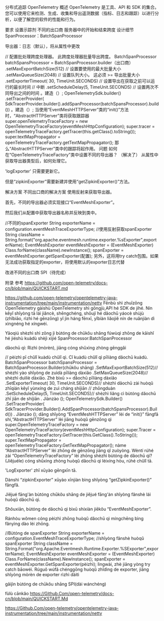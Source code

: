 分布式追踪
OpenTelemetry 概述
OpenTelemetry 是工具、API 和 SDK 的集合。 您可以使用它来检测、生成、收集和导出遥测数据（指标、日志和跟踪）以进行分析，以便了解您的软件的性能和行为。

要求
设置示踪剂
不同的出口商
服务器中的开始和结束跨度
设计细节
SpanProcessor：BatchSpanProcessor

导出器：日志（默认），将从属性中更改

// 配置批处理跨度处理器。 此跨度处理器批量导出跨度。
BatchSpanProcessor batchSpansProcessor =
     BatchSpanProcessor.builder（出口商）
         .setMaxExportBatchSize(512) // 设置要使用的最大批量大小
         .setMaxQueueSize(2048) // 设置队列大小。 这必须 >= 导出批量大小
         .setExporterTimeout(
             30, TimeUnit.SECONDS) // 设置导出在获取之前可以运行的最长时间
         // 中断
         .setScheduleDelay(5, TimeUnit.SECONDS) // 设置两次不同导出之间的时间
         。建造（）;
OpenTelemetrySdk.builder()
     .setTracerProvider(
         SdkTracerProvider.builder().addSpanProcessor(batchSpansProcessor).build())
     。建造（）;
当使用“EventMeshHTTPServer”类的“init()”方法时，“AbstractHTTPServer”类将获取跟踪器
super.openTelemetryTraceFactory = new OpenTelemetryTraceFactory(eventMeshHttpConfiguration);
super.tracer = openTelemetryTraceFactory.getTracer(this.getClass().toString());
super.textMapPropagator = openTelemetryTraceFactory.getTextMapPropagator();
那么“AbstractHTTPServer”类中的跟踪将起作用。
问题
如何在“OpenTelemetryTraceFactory”类中设置不同的导出器？ （解决了）
从属性中获取导出器类型后，如何处理它。

'logExporter' 只需要更新它。

但是“zipkinExporter”需要新建并使用“getZipkinExporter()”方法。

解决方案
不同出口商的解决方案
使用反射来获取导出器。

首先，不同的导出器必须实现接口“EventMeshExporter”。

然后我们从配置中获取导出器名称并反映到类中。

//不同的spanExporter
String exporterName = configuration.eventMeshTraceExporterType;
//使用反射获取spanExporter
String className = String.format("org.apache.eventmesh.runtime.exporter.%sExporter",exporterName);
EventMeshExporter eventMeshExporter = (EventMeshExporter) Class.forName(className).newInstance();
spanExporter = eventMeshExporter.getSpanExporter(配置);
另外，这将用try catch包围。如果无法成功获取指定的exporter，将使用默认的exporter日志代替

改进不同的出口商
SPI（待完成）

附录
参考
https://github.com/open-telemetry/docs-cn/blob/main/QUICKSTART.md

https://github.com/open-telemetry/opentelemetry-java-instrumentation/tree/main/instrumentation/netty
Fēnbù shì zhuīzōng
OpenTelemetry gàishù
OpenTelemetry shì gōngjù,API hé SDK de jíhé. Nín kěyǐ shǐyòng tā lái jiǎncè, shēngchéng, shōují hé dǎochū yáocè shùjù (zhǐbiāo, rìzhì hé gēnzōng) yǐ jìn háng fēnxī, yǐbiàn liǎojiě nín de ruǎnjiàn dì xìngnéng hé xíngwéi.

Yāoqiú
shèzhì shì zōng jì
bùtóng de chūkǒu shāng
fúwùqì zhōng de kāishǐ hé jiéshù kuàdù
shèjì xìjié
SpanProcessor:BatchSpanProcessor

dǎochū qì: Rìzhì (mòrèn), jiāng cóng shǔxìng zhòng gēnggǎi

// pèizhì pī chǔlǐ kuàdù chǔlǐ qì. Cǐ kuàdù chǔlǐ qì pīliàng dǎochū kuàdù.
BatchSpanProcessor batchSpansProcessor =
    BatchSpanProcessor.Builder(chūkǒu shāng)
        .SetMaxExportBatchSize(512)// shèzhì yào shǐyòng de zuìdà pīliàng dàxiǎo
        .SetMaxQueueSize(2048)// shèzhì duìliè dàxiǎo. Zhè bìxū >= dǎochū pīliàng dàxiǎo
        .SetExporterTimeout(
            30, TimeUnit.SECONDS)// shèzhì dǎochū zài huòqǔ zhīqián kěyǐ yùnxíng de zuì cháng shíjiān
        // zhōngduàn
        .SetScheduleDelay(5, TimeUnit.SECONDS)// shèzhì liǎng cì bùtóng dǎochū zhī jiān de shíjiān
        . Jiànzào ();
OpenTelemetrySdk.Builder()
    .SetTracerProvider(
        SdkTracerProvider.Builder().AddSpanProcessor(batchSpansProcessor).Build())
    . Jiànzào ();
dāng shǐyòng “EventMeshHTTPServer” lèi de “init()” fāngfǎ shí,“AbstractHTTPServer” lèi jiāng huòqǔ gēnzōng qì
super.OpenTelemetryTraceFactory = new OpenTelemetryTraceFactory(eventMeshHttpConfiguration);
super.Tracer = openTelemetryTraceFactory.GetTracer(this.GetClass().ToString());
super.TextMapPropagator = openTelemetryTraceFactory.GetTextMapPropagator();
nàme “AbstractHTTPServer” lèi zhōng de gēnzōng jiāng qǐ zuòyòng.
Wèntí
rúhé zài “OpenTelemetryTraceFactory” lèi zhōng shèzhì bùtóng de dǎochū qì? (Jiějuéle)
cóng shǔxìng zhòng huòqǔ dǎochū qì lèixíng hòu, rúhé chǔlǐ tā.

'LogExporter' zhǐ xūyào gēngxīn tā.

Dànshì “zipkinExporter” xūyào xīnjiàn bìng shǐyòng “getZipkinExporter()” fāngfǎ.

Jiějué fāng'àn
bùtóng chūkǒu shāng de jiějué fāng'àn
shǐyòng fǎnshè lái huòqǔ dǎochū qì.

Shǒuxiān, bùtóng de dǎochū qì bìxū shíxiàn jiēkǒu “EventMeshExporter”.

Ránhòu wǒmen cóng pèizhì zhōng huòqǔ dǎochū qì míngchēng bìng fǎnyìng dào lèi zhōng.

//Bùtóng de spanExporter
String exporterName = configuration.EventMeshTraceExporterType;
//shǐyòng fǎnshè huòqǔ spanExporter
String className = String.Format("org.Apache.Eventmesh.Runtime.Exporter.%SExporter",exporterName);
EventMeshExporter eventMeshExporter = (EventMeshExporter) Class.ForName(className).NewInstance();
spanExporter = eventMeshExporter.GetSpanExporter(pèizhì);
lìngwài, zhè jiāng yòng try catch bāowéi. Rúguǒ wúfǎ chénggōng huòqǔ zhǐdìng de exporter, jiāng shǐyòng mòrèn de exporter rìzhì dàitì

gǎijìn bùtóng de chūkǒu shāng
SPI(dài wánchéng)

fùlù
cānkǎo
https://Github.Com/open-telemetry/docs-cn/blob/main/QUICKSTART.Md

https://Github.Com/open-telemetry/opentelemetry-java-instrumentation/tree/main/instrumentation/netty
